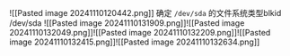 ![[Pasted image 20241110120442.png]]
确定 `/dev/sda` 的文件系统类型blkid /dev/sda
![[Pasted image 20241110131909.png]]![[Pasted image 20241110132049.png]]![[Pasted image 20241110132209.png]]![[Pasted image 20241110132415.png]]![[Pasted image 20241110132634.png]]